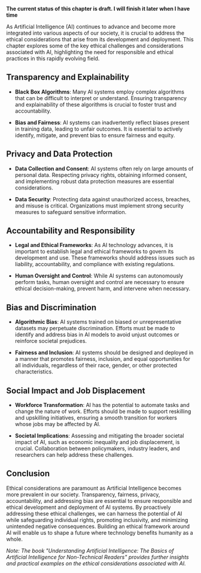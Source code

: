**The current status of this chapter is draft. I will finish it later when I have time**

As Artificial Intelligence (AI) continues to advance and become more integrated into various aspects of our society, it is crucial to address the ethical considerations that arise from its development and deployment. This chapter explores some of the key ethical challenges and considerations associated with AI, highlighting the need for responsible and ethical practices in this rapidly evolving field.

Transparency and Explainability
-------------------------------

* **Black Box Algorithms**: Many AI systems employ complex algorithms that can be difficult to interpret or understand. Ensuring transparency and explainability of these algorithms is crucial to foster trust and accountability.

* **Bias and Fairness**: AI systems can inadvertently reflect biases present in training data, leading to unfair outcomes. It is essential to actively identify, mitigate, and prevent bias to ensure fairness and equity.

Privacy and Data Protection
---------------------------

* **Data Collection and Consent**: AI systems often rely on large amounts of personal data. Respecting privacy rights, obtaining informed consent, and implementing robust data protection measures are essential considerations.

* **Data Security**: Protecting data against unauthorized access, breaches, and misuse is critical. Organizations must implement strong security measures to safeguard sensitive information.

Accountability and Responsibility
---------------------------------

* **Legal and Ethical Frameworks**: As AI technology advances, it is important to establish legal and ethical frameworks to govern its development and use. These frameworks should address issues such as liability, accountability, and compliance with existing regulations.

* **Human Oversight and Control**: While AI systems can autonomously perform tasks, human oversight and control are necessary to ensure ethical decision-making, prevent harm, and intervene when necessary.

Bias and Discrimination
-----------------------

* **Algorithmic Bias**: AI systems trained on biased or unrepresentative datasets may perpetuate discrimination. Efforts must be made to identify and address bias in AI models to avoid unjust outcomes or reinforce societal prejudices.

* **Fairness and Inclusion**: AI systems should be designed and deployed in a manner that promotes fairness, inclusion, and equal opportunities for all individuals, regardless of their race, gender, or other protected characteristics.

Social Impact and Job Displacement
----------------------------------

* **Workforce Transformation**: AI has the potential to automate tasks and change the nature of work. Efforts should be made to support reskilling and upskilling initiatives, ensuring a smooth transition for workers whose jobs may be affected by AI.

* **Societal Implications**: Assessing and mitigating the broader societal impact of AI, such as economic inequality and job displacement, is crucial. Collaboration between policymakers, industry leaders, and researchers can help address these challenges.

Conclusion
----------

Ethical considerations are paramount as Artificial Intelligence becomes more prevalent in our society. Transparency, fairness, privacy, accountability, and addressing bias are essential to ensure responsible and ethical development and deployment of AI systems. By proactively addressing these ethical challenges, we can harness the potential of AI while safeguarding individual rights, promoting inclusivity, and minimizing unintended negative consequences. Building an ethical framework around AI will enable us to shape a future where technology benefits humanity as a whole.

*Note: The book "Understanding Artificial Intelligence: The Basics of Artificial Intelligence for Non-Technical Readers" provides further insights and practical examples on the ethical considerations associated with AI.*
